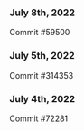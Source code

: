 ### July 8th, 2022

Commit #59500

### July 5th, 2022

Commit #314353


### July 4th, 2022

Commit #72281
